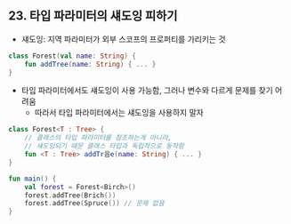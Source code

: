 ## 23. 타입 파라미터의 섀도잉 피하기

- 섀도잉: 지역 파라미터가 외부 스코프의 프로퍼티를 가리키는 것
```kotlin
class Forest(val name: String) {
    fun addTree(name: String) { ... }
}
```
- 타입 파라미터에서도 섀도잉이 사용 가능함, 그러나 변수와 다르게 문제를 찾기 어려움
  - 따라서 타입 파라미터에서는 섀도잉을 사용하지 말자
```kotlin
class Forest<T : Tree> {
    // 클래스의 타입 파라미터를 참조하는게 아니라,
    // 섀도잉되기 때문 클래스 타입과 독립적으로 동작함
    fun <T : Tree> addTr음e(name: String) { ... }
}

fun main() {
    val forest = Forest<Birch>()
    forest.addTree(Brich())
    forest.addTree(Spruce()) // 문제 없음
}
```